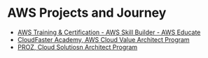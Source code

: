 # AWS Projects and Journey

- [AWS Training & Certification - AWS Skill Builder - AWS Educate](https://github.com/RosanaFSS/AWS-Projects-and-Journey/tree/AWS-Training-and-Certification?tab=readme-ov-file)<br>
- [CloudFaster Academy, AWS Cloud Value Architect Program](https://github.com/RosanaFSS/AWS-Projects-and-Journey/tree/CloudFaster-Academy)<br>
- [PROZ, Cloud Solutiosn Architect Program](https://github.com/RosanaFSS/AWS-Projects-and-Journey/tree/PROZ-Arquitet%40s)
